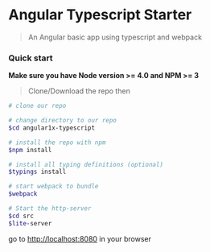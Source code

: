 # Angular Typescript Starter

> An Angular basic app using typescript and webpack

### Quick start
**Make sure you have Node version >= 4.0 and NPM >= 3**
> Clone/Download the repo then 

```bash
# clone our repo

# change directory to our repo
$cd angular1x-typescript

# install the repo with npm
$npm install

# install all typing definitions (optional)
$typings install

# start webpack to bundle
$webpack

# Start the http-server
$cd src
$lite-server

```
go to [http://localhost:8080](http://localhost:8080) in your browser